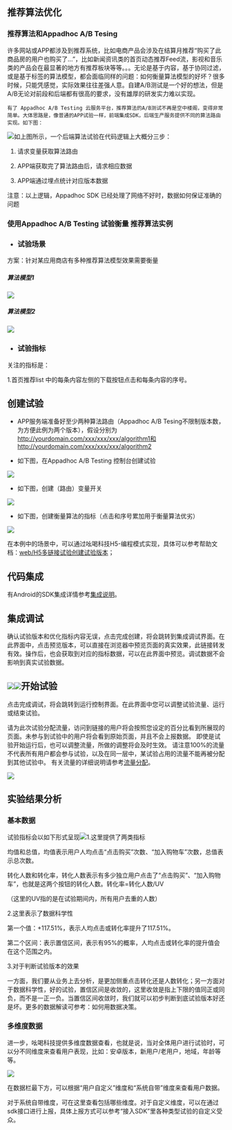## 推荐算法优化

### 推荐算法和Appadhoc A/B Tesing

许多网站或APP都涉及到推荐系统，比如电商产品会涉及在结算月推荐“购买了此商品房的用户也购买了…”，比如新闻资讯类的首页动态推荐Feed流，影视和音乐类的产品会在最显著的地方有推荐板块等等。。。无论是基于内容，基于协同过滤，或是基于标签的算法模型，都会面临同样的问题：如何衡量算法模型的好坏？很多时候，只能凭感觉，实际效果往往差强人意。自建A/B测试是一个好的想法，但是A/B无论对前段和后端都有很高的要求，没有雄厚的研发实力难以实现。

	有了 Appadhoc A/B Testing 云服务平台，推荐算法的A/B测试不再是空中楼阁，变得非常简单。大体思路是，像普通的APP试验一样，前端集成SDK，后端生产服务提供不同的算法路由实现。如下图：



![](/assets/推荐算法.png)如上图所示，一个后端算法试验在代码逻辑上大概分三步：

1. 请求变量获取算法路由
2. APP端获取完了算法路由后，请求相应数据

3. APP端通过埋点统计对应版本数据

注意：以上逻辑，Appadhoc SDK 已经处理了网络不好时，数据如何保证准确的问题

### 使用Appadhoc A/B Testing 试验衡量 推荐算法实例

* ### 试验场景

方案：针对某应用商店有多种推荐算法模型效果需要衡量

##### 算法模型1

![](/assets/算法模型1.png)

##### 算法模型2

##### ![](/assets/算法模型2.png)

* ### 试验指标

关注的指标是：

1.首页推荐list 中的每条内容左侧的下载按钮点击和每条内容的序号。

## 创建试验

* APP服务端准备好至少两种算法路由（Appadhoc A/B Tesing不限制版本数，为方便此例为两个版本），假设分别为 http://yourdomain.com/xxx/xxx/xxx/algorithm1和http://yourdomain.com/xxx/xxx/xxx/algorithm2

* 如下图，在Appadhoc A/B Testing 控制台创建试验

![](/assets/算法模型试验创建.png)

* 如下图，创建（路由）变量开关

![](/assets/优化算法创建试验变量.png)

* 如下图，创建衡量算法的指标（点击和序号累加用于衡量算法优劣）

![](/assets/优化算法创建优化指标.png)

在本例中的场景中，可以通过吆喝科技H5-编程模式实现，具体可以参考帮助文档：[web/H5多链接试验创建试验版本](http://doc.appadhoc.com/H5exp/coding.html)；

## 代码集成

有Android的SDK集成详情参考[集成说明](http://doc.appadhoc.com/sdk/androidSDK.html)。

## 集成调试

确认试验版本和优化指标内容无误，点击完成创建，将会跳转到集成调试界面。在此界面中，点击预览版本，可以直接在浏览器中预览页面的真实效果，此链接转发有效。操作后，也会获取到对应的指标数据，可以在此界面中预览。调试数据不会影响到真实试验数据。

## ![](/assets/首页大改版新建.png)![](/assets/首页大改版新建2.png)开始试验

点击完成调试，将会跳转到运行控制界面。在此界面中您可以调整试验流量、运行或结束试验。

请为此次试验分配流量，访问到链接的用户将会按照您设定的百分比看到所展现的页面。未参与到试验中的用户将会看到原始页面，并且不会上报数据。 即使是试验开始运行后，也可以调整流量，所做的调整将会及时生效。 请注意100%的流量不代表所有用户都会参与试验，以及在同一层中，某试验占用的流量不能再被分配到其他试验中。 有关流量的详细说明请参考[流量分配](/doc.appadhoc.com/expFlow/stratifiedFlow.html)。

![](/assets/优化算法流量调整.png)

## 实验结果分析

### 基本数据

试验指标会以如下形式呈现![](/assets/实验结果.png)1.这里提供了两类指标

均值和总值，均值表示用户人均点击“点击购买”次数、“加入购物车”次数，总值表示总次数。

转化人数和转化率，转化人数表示有多少独立用户点击了“点击购买”、“加入购物车”，也就是这两个按钮的转化人数。转化率=转化人数/UV

（这里的UV指的是在试验期间内，所有用户去重的人数）

2.这里表示了数据科学性

第一个值：+117.51%，表示人均点击或转化率提升了117.51%。

第二个区间：表示置信区间，表示有95%的概率，人均点击或转化率的提升值会在这个范围之内。

3.对于判断试验版本的效果

一方面，我们要从业务上去分析，是更加侧重点击转化还是人数转化；另一方面对于数据科学性，好的试验，置信区间是收敛的，这里收敛是指上下限的值同正或同负，而不是一正一负。当置信区间收敛时，我们就可以初步判断到底试验版本好还是坏。更多的数据解读可参考：如何用数据决策。

### 多维度数据

进一步，吆喝科技提供多维度数据查看，也就是说，当对全体用户进行试验时，可以分不同维度来查看用户表现，比如：安卓版本，新用户/老用户，地域，年龄等等。

![](/assets/多维度数据.png)

在数据栏最下方，可以根据“用户自定义”维度和“系统自带”维度来查看用户数据。

对于系统自带维度，可在这里查看包括哪些维度。对于自定义维度，可以在通过sdk接口进行上报，具体上报方式可以参考“接入SDK”里各种类型试验的自定义受众。

### 

### 



